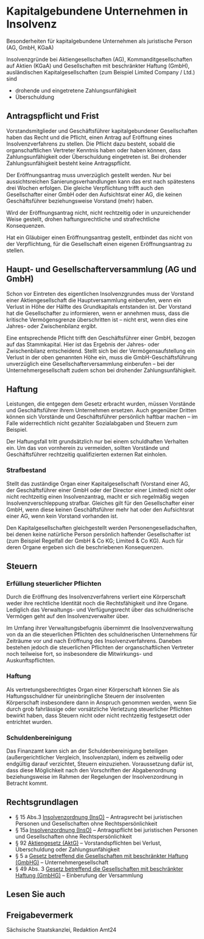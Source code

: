 # Kapitalgebundene Unternehmen in Insolvenz

Besonderheiten für kapitalgebundene Unternehmen als juristische Person (AG, GmbH, KGaA)

Insolvenzgründe bei Aktiengesellschaften (AG), Kommanditgesellschaften auf Aktien (KGaA) und Gesellschaften mit beschränkter Haftung (GmbH), ausländischen Kapitalgesellschaften (zum Beispiel Limited Company / Ltd.) sind

* drohende und eingetretene Zahlungsunfähigkeit
* Überschuldung

Antragspflicht und Frist
------------------------

Vorstandsmitglieder und Geschäftsführer kapitalgebundener Gesellschaften haben das Recht und die Pflicht, einen Antrag auf Eröffnung eines Insolvenzverfahrens zu stellen. Die Pflicht dazu besteht, sobald die organschaftlichen Vertreter Kenntnis haben oder haben können, dass Zahlungsunfähigkeit oder Überschuldung eingetreten ist. Bei drohender Zahlungsunfähigkeit besteht keine Antragspflicht.

Der Eröffnungsantrag muss unverzüglich gestellt werden. Nur bei aussichtsreichen Sanierungsverhandlungen kann das erst nach spätestens drei Wochen erfolgen. Die gleiche Verpflichtung trifft auch den Gesellschafter einer GmbH oder den Aufsichtsrat einer AG, die keinen Geschäftsführer beziehungsweise Vorstand (mehr) haben.

Wird der Eröffnungsantrag nicht, nicht rechtzeitig oder in unzureichender Weise gestellt, drohen haftungsrechtliche und strafrechtliche Konsequenzen.

Hat ein Gläubiger einen Eröffnungsantrag gestellt, entbindet das nicht von der Verpflichtung, für die Gesellschaft einen eigenen Eröffnungsantrag zu stellen.

Haupt- und Gesellschafterversammlung (AG und GmbH)
--------------------------------------------------

Schon vor Eintreten des eigentlichen Insolvenzgrundes muss der Vorstand einer Aktiengesellschaft die Hauptversammlung einberufen, wenn ein Verlust in Höhe der Hälfte des Grundkapitals entstanden ist. Der Vorstand hat die Gesellschafter zu informieren, wenn er annehmen muss, dass die kritische Vermögensgrenze überschritten ist – nicht erst, wenn dies eine Jahres- oder Zwischenbilanz ergibt.

Eine entsprechende Pflicht trifft den Geschäftsführer einer GmbH, bezogen auf das Stammkapital. Hier ist das Ergebnis der Jahres- oder Zwischenbilanz entscheidend. Stellt sich bei der Vermögensaufstellung ein Verlust in der oben genannten Höhe ein, muss die GmbH-Geschäftsführung unverzüglich eine Gesellschafterversammlung einberufen – bei der Unternehmergesellschaft zudem schon bei drohender Zahlungsunfähigkeit.

Haftung
-------

Leistungen, die entgegen dem Gesetz erbracht wurden, müssen Vorstände und Geschäftsführer ihrem Unternehmen ersetzen. Auch gegenüber Dritten können sich Vorstände und Geschäftsführer persönlich haftbar machen – im Falle widerrechtlich nicht gezahlter Sozialabgaben und Steuern zum Beispiel.

Der Haftungsfall tritt grundsätzlich nur bei einem schuldhaften Verhalten ein. Um das von vornherein zu vermeiden, sollten Vorstände und Geschäftsführer rechtzeitig qualifizierten externen Rat einholen.

### Strafbestand

Stellt das zuständige Organ einer Kapitalgesellschaft (Vorstand einer AG, der Geschäftsführer einer GmbH oder der Director einer Limited) nicht oder nicht rechtzeitig einen Insolvenzantrag, macht er sich regelmäßig wegen Insolvenzverschleppung strafbar. Gleiches gilt für den Gesellschafter einer GmbH, wenn diese keinen Geschäftsführer mehr hat oder den Aufsichtsrat einer AG, wenn kein Vorstand vorhanden ist.

Den Kapitalgesellschaften gleichgestellt werden Personengeselladschaften, bei denen keine natürliche Person persönlich haftender Gesellschafter ist (zum Beispiel Regelfall der GmbH & Co KG; Limited & Co KG). Auch für deren Organe ergeben sich die beschriebenen Konsequenzen.

Steuern
-------

### Erfüllung steuerlicher Pflichten

Durch die Eröffnung des Insolvenzverfahrens verliert eine Körperschaft weder ihre rechtliche Identität noch die Rechtsfähigkeit und ihre Organe. Lediglich das Verwaltungs- und Verfügungsrecht über das schuldnerische Vermögen geht auf den Insolvenzverwalter über.

Im Umfang ihrer Verwaltungsbefugnis übernimmt die Insolvenzverwaltung von da an die steuerlichen Pflichten des schuldnerischen Unternehmens für Zeiträume vor und nach Eröffnung des Insolvenzverfahrens. Daneben bestehen jedoch die steuerlichen Pflichten der organschaftlichen Vertreter noch teilweise fort, so insbesondere die Mitwirkungs- und Auskunftspflichten.

### Haftung

Als vertretungsberechtigtes Organ einer Körperschaft können Sie als Haftungsschuldner für uneinbringliche Steuern der insolventen Körperschaft insbesondere dann in Anspruch genommen werden, wenn Sie durch grob fahrlässige oder vorsätzliche Verletzung steuerlicher Pflichten bewirkt haben, dass Steuern nicht oder nicht rechtzeitig festgesetzt oder entrichtet wurden.

### Schuldenbereinigung

Das Finanzamt kann sich an der Schuldenbereinigung beteiligen (außergerichtlicher Vergleich, Insolvenzplan), indem es zeitweilig oder endgültig darauf verzichtet, Steuern einzuziehen. Voraussetzung dafür ist, dass diese Möglichkeit nach den Vorschriften der Abgabenordnung beziehungsweise im Rahmen der Regelungen der Insolvenzordnung in Betracht kommt.

Rechtsgrundlagen
----------------

* § 15 Abs.3 [Insolvenzordnung (InsO)](http://www.gesetze-im-internet.de/inso/ "BMJV: Insolvenzordnung (InsO) (gesetze-im-internet.de)") – Antragsrecht bei juristischen Personen und Gesellschaften ohne Rechtspersönlichkeit
* § 15a [Insolvenzordnung (InsO)](http://www.gesetze-im-internet.de/inso/ "BMJV: Insolvenzordnung (InsO) (gesetze-im-internet.de)") – Antragspflicht bei juristischen Personen und Gesellschaften ohne Rechtspersönlichkeit
* § 92 [Aktiengesetz (AktG)](http://www.gesetze-im-internet.de/aktg/ "Aktiengesetz (AktG)") – Vorstandspflichten bei Verlust, Überschuldung oder Zahlungsunfähigkeit
* § 5 a [Gesetz betreffend die Gesellschaften mit beschränkter Haftung (GmbHG)](http://www.gesetze-im-internet.de/gmbhg/ "BMJV: GmbHG (gesetze-im-internet.de)") – Unternehmergesellschaft
* § 49 Abs. 3 [Gesetz betreffend die Gesellschaften mit beschränkter Haftung (GmbHG)](http://www.gesetze-im-internet.de/gmbhg/ "BMJV: GmbHG (gesetze-im-internet.de)") – Einberufung der Versammlung

## Lesen Sie auch

## Freigabevermerk

Sächsische Staatskanzlei, Redaktion Amt24
